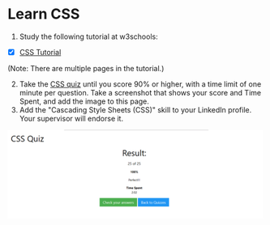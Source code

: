 # Learn CSS

1. Study the following tutorial at w3schools:
- [x] [CSS Tutorial](https://www.w3schools.com/css/default.asp)

(Note: There are multiple pages in the tutorial.)

2. Take the [CSS quiz](https://www.w3schools.com/quiztest/quiztest.asp?Qtest=CSS) until you score 90% or higher, with a time limit of one minute per question. Take a screenshot that shows your score and Time Spent, and add the image to this page.
3. Add the "Cascading Style Sheets (CSS)" skill to your LinkedIn profile. Your supervisor will endorse it.
  
![w3quizresult](./cssquizzmw.png)
